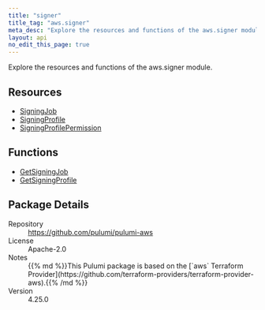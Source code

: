 ```yaml
---
title: "signer"
title_tag: "aws.signer"
meta_desc: "Explore the resources and functions of the aws.signer module."
layout: api
no_edit_this_page: true
---
```


<!-- WARNING: this file was generated by Pulumi Docs Generator. -->
<!-- Do not edit by hand unless you're certain you know what you are doing! -->

Explore the resources and functions of the aws.signer module.

<h2 id="resources">Resources</h2>
<ul class="api">
    <li><a href="signingjob" title="SigningJob"><span class="api-symbol api-symbol--resource"></span>SigningJob</a></li>
    <li><a href="signingprofile" title="SigningProfile"><span class="api-symbol api-symbol--resource"></span>SigningProfile</a></li>
    <li><a href="signingprofilepermission" title="SigningProfilePermission"><span class="api-symbol api-symbol--resource"></span>SigningProfilePermission</a></li>
</ul>

<h2 id="functions">Functions</h2>
<ul class="api">
    <li><a href="getsigningjob" title="GetSigningJob"><span class="api-symbol api-symbol--function"></span>GetSigningJob</a></li>
    <li><a href="getsigningprofile" title="GetSigningProfile"><span class="api-symbol api-symbol--function"></span>GetSigningProfile</a></li>
</ul>

<h2 id="package-details">Package Details</h2>
<dl class="package-details">
	<dt>Repository</dt>
	<dd><a href="https://github.com/pulumi/pulumi-aws">https://github.com/pulumi/pulumi-aws</a></dd>
	<dt>License</dt>
	<dd>Apache-2.0</dd>
	<dt>Notes</dt>
	<dd>{{% md %}}This Pulumi package is based on the [`aws` Terraform Provider](https://github.com/terraform-providers/terraform-provider-aws).{{% /md %}}</dd>
	<dt>Version</dt>
	<dd>4.25.0</dd>
</dl>

